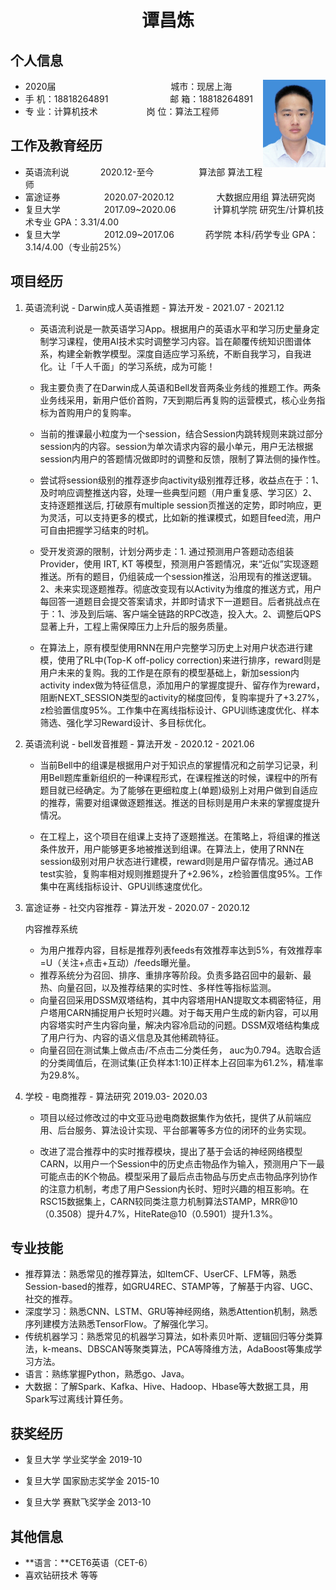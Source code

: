  <center>
     <h1>谭昌炼</h1>
 </center>

## 个人信息 

* 2020届&emsp;&emsp;&emsp;&emsp;&emsp;&emsp;&emsp;&emsp;&emsp;&emsp;&emsp;  &emsp;        城市：现居上海<img style="float:right" src="./WechatIMG77.jpeg" width = "100" height = "140" alt="295*413" />
* 手 机：18818264891 &emsp;&emsp;&emsp;&emsp;&emsp;&emsp;&ensp;  邮 箱：18818264891   
* 专 业：计算机技术 &emsp;&emsp;&emsp;&emsp;&emsp;            岗 位：算法工程师





## 工作及教育经历

* 英语流利说&emsp;&emsp;&emsp;   2020.12-至今&emsp;&emsp;&emsp;&emsp;         算法部               算法工程师
* 富途证券&emsp;&emsp;&emsp;&emsp;&emsp;2020.07-2020.12&emsp;&emsp;&emsp;&emsp;   大数据应用组    算法研究岗
* 复旦大学&emsp;&emsp;&emsp;&emsp;&emsp;2017.09~2020.06&emsp;&emsp;&emsp;&emsp;  计算机学院        研究生/计算机技术专业             GPA：3.31/4.00         
* 复旦大学&emsp;&emsp;&emsp;&emsp;&emsp;2012.09~2017.06&emsp;&emsp;&emsp;      药学院               本科/药学专业                            GPA：3.14/4.00（专业前25%）

## 项目经历

1. 英语流利说 - Darwin成人英语推题 - 算法开发 - 2021.07 - 2021.12

    -   英语流利说是一款英语学习App。根据用户的英语水平和学习历史量身定制学习课程，使用AI技术实时调整学习内容。旨在颠覆传统知识图谱体系，构建全新教学模型。深度自适应学习系统，不断自我学习，自我进化。让「千人千面」的学习系统，成为可能！
    - 我主要负责了在Darwin成人英语和Bell发音两条业务线的推题工作。两条业务线采用，新用户低价首购，7天到期后再复购的运营模式，核心业务指标为首购用户的复购率。

    - 当前的推课最小粒度为一个session，结合Session内跳转规则来跳过部分session内的内容。session为单次请求内容的最小单元，用户无法根据session内用户的答题情况做即时的调整和反馈，限制了算法侧的操作性。
    - 尝试将session级别的推荐逐步向activity级别推荐迁移，收益点在于：1、及时响应调整推送内容，处理一些典型问题（用户重复感、学习区）2、支持逐题推送后, 打破原有multiple session页推送的定势，即时响应，更为灵活，可以支持更多的模式，比如新的推课模式，如题目feed流，用户可自由把握学习结束的时机。
    - 受开发资源的限制，计划分两步走：1. 通过预测用户答题动态组装Provider，使用 IRT, KT 等模型，预测用户答题情况，来“近似”实现逐题推送。所有的题目，仍组装成一个session推送，沿用现有的推送逻辑。2、未来实现逐题推荐。彻底改变现有以Activity为维度的推送方式，用户每回答一道题目会提交答案请求，并即时请求下一道题目。后者挑战点在于：1、涉及到后端、客户端全链路的RPC改造，投入大。2、调整后QPS显著上升，工程上需保障压力上升后的服务质量。
    - 在算法上，原有模型使用RNN在用户完整学习历史上对用户状态进行建模，使用了RL中(Top-K off-policy correction)来进行排序，reward则是用户未来的复购。我的工作是在原有的模型基础上，新加session内activity index做为特征信息，添加用户的掌握度提升、留存作为reward，阻断NEXT_SESSION类型的activity的梯度回传，复购率提升了+3.27%，z检验置信度95%。工作集中在离线指标设计、GPU训练速度优化、样本筛选、强化学习Reward设计、多目标优化。

    

2. 英语流利说 - bell发音推题 - 算法开发 - 2020.12 - 2021.06

    - 当前Bell中的组课是根据用户对于知识点的掌握情况和之前学习记录，利用Bell题库重新组织的一种课程形式，在课程推送的时候，课程中的所有题目就已经确定。为了能够在更细粒度上(单题)级别上对用户做到自适应的推荐，需要对组课做逐题推送。推送的目标则是用户未来的掌握度提升情况。

    - 在工程上，这个项目在组课上支持了逐题推送。在策略上，将组课的推送条件放开，用户能够更多地被推送到组课。在算法上，使用了RNN在session级别对用户状态进行建模，reward则是用户留存情况。通过AB test实验，复购率相对规则推题提升了+2.96%，z检验置信度95%。工作集中在离线指标设计、GPU训练速度优化。

3. 富途证券 - 社交内容推荐 - 算法开发 - 2020.07 - 2020.12 

    内容推荐系统

    - 为用户推荐内容，目标是推荐列表feeds有效推荐率达到5%，有效推荐率=U（关注+点击+互动）/feeds曝光量。
    - 推荐系统分为召回、排序、重排序等阶段。负责多路召回中的最新、最热、向量召回，以及推荐结果的实时性、多样性等指标监测。
    - 向量召回采用DSSM双塔结构，其中内容塔用HAN提取文本稠密特征，用户塔用CARN捕捉用户长短时兴趣。对于每天用户生成的新内容，可以用内容塔实时产生内容向量，解决内容冷启动的问题。DSSM双塔结构集成了用户行为、内容的语义信息及其他稀疏特征。
    - 向量召回在测试集上做点击/不点击二分类任务， auc为0.794。选取合适的分类阈值后，在测试集(正负样本1:10)正样本上召回率为61.2%，精准率为29.8%。

    

4. 学校 - 电商推荐 - 算法研究                  2019.03- 2020.03 

    - 项目以经过修改过的中文亚马逊电商数据集作为依托，提供了从前端应用、后台服务、算法设计实现、平台部署等多方位的闭环的业务实现。

    - 改进了混合推荐中的实时推荐模块，提出了基于会话的神经网络模型CARN，以用户一个Session中的历史点击物品作为输入，预测用户下一最可能点击的K个物品。模型采用了最后点击物品与历史点击物品序列协作的注意力机制，考虑了用户Session内长时、短时兴趣的相互影响。在RSC15数据集上，CARN较同类注意力机制算法STAMP，MRR@10（0.3508）提升4.7%，HiteRate@10（0.5901）提升1.3%。



## 专业技能

- 推荐算法：熟悉常见的推荐算法，如ItemCF、UserCF、LFM等，熟悉Session-based的推荐，如GRU4REC、STAMP等，了解基于内容、UGC、社交的推荐。
- 深度学习：熟悉CNN、LSTM、GRU等神经网络，熟悉Attention机制，熟悉序列建模方法熟悉TensorFlow。了解强化学习。
- 传统机器学习：熟悉常见的机器学习算法，如朴素贝叶斯、逻辑回归等分类算法，k-means、DBSCAN等聚类算法，PCA等降维方法，AdaBoost等集成学习方法。
- 语言：熟练掌握Python，熟悉go、Java。
- 大数据：了解Spark、Kafka、Hive、Hadoop、Hbase等大数据工具，用Spark写过离线计算任务。



## 获奖经历

- 复旦大学 学业奖学金 2019-10

- 复旦大学 国家励志奖学金 2015-10

- 复旦大学 赛默飞奖学金 2013-10



## 其他信息 

* **语言：**CET6英语（CET-6）
* 喜欢钻研技术 等等 
